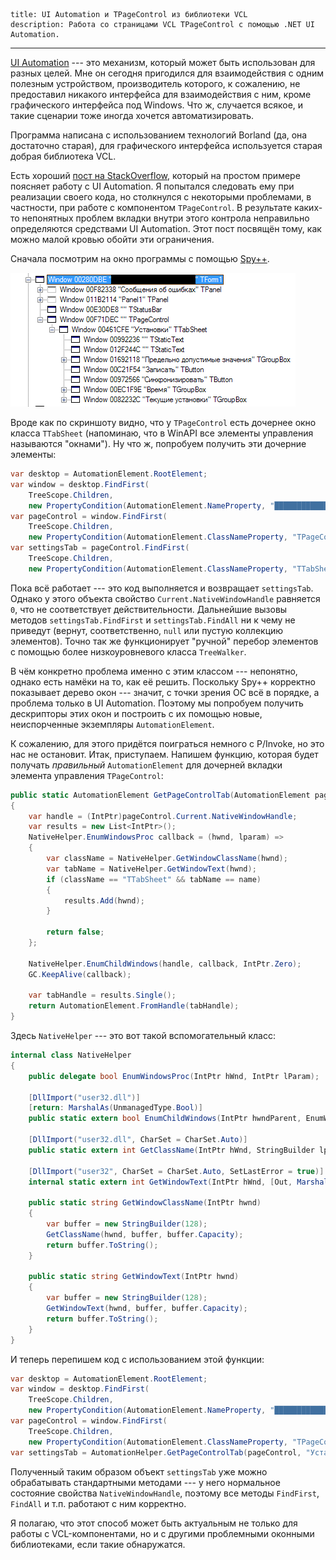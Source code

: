     title: UI Automation и TPageControl из библиотеки VCL
    description: Работа со страницами VCL TPageControl с помощью .NET UI Automation.
---

[UI Automation](https://msdn.microsoft.com/en-us/library/ms753107(v=vs.110).aspx) --- это механизм, который может быть
использован для разных целей. Мне он сегодня пригодился для взаимодействия с одним полезным устройством, производитель
которого, к сожалению, не предоставил никакого интерфейса для взаимодействия с ним, кроме графического интерфейса под
Windows. Что ж, случается всякое, и такие сценарии тоже иногда хочется автоматизировать.

Программа написана с использованием технологий Borland (да, она достаточно старая), для графического интерфейса
используется старая добрая библиотека VCL.

Есть хороший [пост на StackOverflow](http://stackoverflow.com/a/22641792/2684760), который на простом примере поясняет
работу с UI Automation. Я попытался следовать ему при реализации своего кода, но столкнулся с некоторыми проблемами, в
частности, при работе с компонентом `TPageControl`. В результате каких-то непонятных проблем вкладки внутри этого
контрола неправильно определяются средствами UI Automation. Этот пост посвящён тому, как можно малой кровью обойти эти
ограничения.

Сначала посмотрим на окно программы с помощью [Spy++](https://msdn.microsoft.com/en-us/library/vstudio/dd460760.aspx).

<img src="/images/2015-03-22-spyxx-tree.png"/>

Вроде как по скриншоту видно, что у `TPageControl` есть дочернее окно класса `TTabSheet` (напоминаю, что в WinAPI все
элементы управления называются "окнами"). Ну что ж, попробуем получить эти дочерние элементы:

```cs
var desktop = AutomationElement.RootElement;
var window = desktop.FindFirst(
	TreeScope.Children,
	new PropertyCondition(AutomationElement.NameProperty, "█████████████████████████"));
var pageControl = window.FindFirst(
	TreeScope.Children,
	new PropertyCondition(AutomationElement.ClassNameProperty, "TPageControl"));
var settingsTab = pageControl.FindFirst(
	TreeScope.Children,
	new PropertyCondition(AutomationElement.ClassNameProperty, "TTabSheet"));
```

Пока всё работает --- это код выполняется и возвращает `settingsTab`. Однако у этого объекта свойство
`Current.NativeWindowHandle` равняется `0`, что не соответствует действительности. Дальнейшие вызовы методов
`settingsTab.FindFirst` и `settingsTab.FindAll` ни к чему не приведут (вернут, соответственно, `null` или пустую
коллекцию элементов). Точно так же функционирует "ручной" перебор элементов с помощью более низкоуровневого класса
`TreeWalker`.

В чём конкретно проблема именно с этим классом --- непонятно, однако есть намёки на то, как её решить. Поскольку Spy++
корректно показывает дерево окон --- значит, с точки зрения ОС всё в порядке, а проблема только в UI Automation. Поэтому
мы попробуем получить дескрипторы этих окон и построить с их помощью новые, неиспорченные экземпляры
`AutomationElement`.

К сожалению, для этого придётся поиграться немного с P/Invoke, но это нас не остановит. Итак, приступаем. Напишем
функцию, которая будет получать _правильный_ `AutomationElement` для дочерней вкладки элемента управления
`TPageControl`:

```cs
public static AutomationElement GetPageControlTab(AutomationElement pageControl, string name)
{
	var handle = (IntPtr)pageControl.Current.NativeWindowHandle;
	var results = new List<IntPtr>();
	NativeHelper.EnumWindowsProc callback = (hwnd, lparam) =>
	{
		var className = NativeHelper.GetWindowClassName(hwnd);
		var tabName = NativeHelper.GetWindowText(hwnd);
		if (className == "TTabSheet" && tabName == name)
		{
			results.Add(hwnd);
		}

		return false;
	};

	NativeHelper.EnumChildWindows(handle, callback, IntPtr.Zero);
	GC.KeepAlive(callback);

	var tabHandle = results.Single();
	return AutomationElement.FromHandle(tabHandle);
}
```

Здесь `NativeHelper` --- это вот такой вспомогательный класс:

```cs
internal class NativeHelper
{
	public delegate bool EnumWindowsProc(IntPtr hWnd, IntPtr lParam);

	[DllImport("user32.dll")]
	[return: MarshalAs(UnmanagedType.Bool)]
	public static extern bool EnumChildWindows(IntPtr hwndParent, EnumWindowsProc lpEnumFunc, IntPtr lParam);

	[DllImport("user32.dll", CharSet = CharSet.Auto)]
	public static extern int GetClassName(IntPtr hWnd, StringBuilder lpClassName, int nMaxCount);

	[DllImport("user32", CharSet = CharSet.Auto, SetLastError = true)]
	internal static extern int GetWindowText(IntPtr hWnd, [Out, MarshalAs(UnmanagedType.LPTStr)] StringBuilder lpString, int nMaxCount);

	public static string GetWindowClassName(IntPtr hwnd)
	{
		var buffer = new StringBuilder(128);
		GetClassName(hwnd, buffer, buffer.Capacity);
		return buffer.ToString();
	}

	public static string GetWindowText(IntPtr hwnd)
	{
		var buffer = new StringBuilder(128);
		GetWindowText(hwnd, buffer, buffer.Capacity);
		return buffer.ToString();
	}
}
```

И теперь перепишем код с использованием этой функции:

```cs
var desktop = AutomationElement.RootElement;
var window = desktop.FindFirst(
	TreeScope.Children,
	new PropertyCondition(AutomationElement.NameProperty, "█████████████████████████"));
var pageControl = window.FindFirst(
	TreeScope.Children,
	new PropertyCondition(AutomationElement.ClassNameProperty, "TPageControl"));
var settingsTab = AutomationHelper.GetPageControlTab(pageControl, "Установки");
```

Полученный таким образом объект `settingsTab` уже можно обрабатывать стандартными методами --- у него нормальное состояние
свойства `NativeWindowHandle`, поэтому все методы `FindFirst`, `FindAll` и т.п. работают с ним корректно.

Я полагаю, что этот способ может быть актуальным не только для работы с VCL-компонентами, но и с другими проблемными
оконными библиотеками, если такие обнаружатся.
